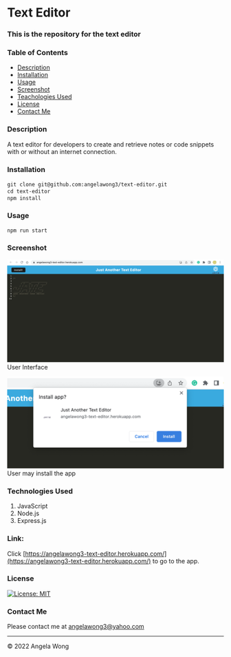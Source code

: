 # Text Editor

### This is the repository for the text editor

### Table of Contents

- [Description](#description)
- [Installation](#installation)
- [Usage](#usage)
- [Screenshot](#screenshot)
- [Teachologies Used](#technologies-used)
- [License](#license)
- [Contact Me](#contact-me)

### Description

A text editor for developers to create and retrieve notes or code snippets with or without an internet connection.

### Installation

```
git clone git@github.com:angelawong3/text-editor.git
cd text-editor
npm install
```

### Usage

```
npm run start
```

### Screenshot

![UI](./client/src/images/UI.png)
User Interface

![UI-install](./client/src/images/UI-install.png)
User may install the app

### Technologies Used

1. JavaScript
2. Node.js
3. Express.js

### Link:

Click [https://angelawong3-text-editor.herokuapp.com/](https://angelawong3-text-editor.herokuapp.com/) to go to the app.

### License

[![License: MIT](https://img.shields.io/badge/license-MIT-green)](https://opensource.org/licenses/MIT)

### Contact Me

Please contact me at angelawong3@yahoo.com

---

© 2022 Angela Wong
